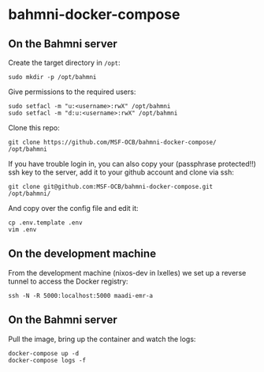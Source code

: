 # bahmni-docker-compose

## On the Bahmni server

Create the target directory in `/opt`:
```
sudo mkdir -p /opt/bahmni
```

Give permissions to the required users:
```
sudo setfacl -m "u:<username>:rwX" /opt/bahmni
sudo setfacl -m "d:u:<username>:rwX" /opt/bahmni
```

Clone this repo:
```
git clone https://github.com/MSF-OCB/bahmni-docker-compose/ /opt/bahmni
```

If you have trouble login in, you can also copy your (passphrase protected!!) ssh key to the server, add it to your github account and clone via ssh:
```
git clone git@github.com:MSF-OCB/bahmni-docker-compose.git /opt/bahmni/
```

And copy over the config file and edit it:
```
cp .env.template .env
vim .env
```

## On the development machine

From the development machine (nixos-dev in Ixelles) we set up a reverse tunnel to access the Docker registry:
```
ssh -N -R 5000:localhost:5000 maadi-emr-a
```

## On the Bahmni server

Pull the image, bring up the container and watch the logs:
```
docker-compose up -d
docker-compose logs -f
```
